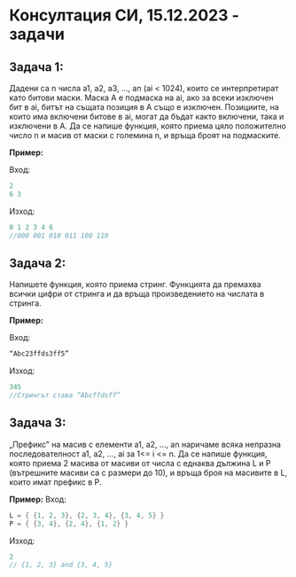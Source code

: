 # Консултация СИ, 15.12.2023 - задачи

## Задача 1: 
Дадени са n числа a1, a2, a3, ..., an (ai < 1024), които се интерпретират като битови маски. Маска A е подмаска на аi, ако за всеки изключен бит в ai, битът на същата позиция в A също е изключен. Позициите, на които има включени битове в ai, могат да бъдат както включени, така и изключени в A. Да се напише функция, която приема цяло положително число n и масив от маски с големина n, и връща броят на подмаските.

**Пример:** 

Вход: 
```c++
2
6 3
```

Изход:
```c++
0 1 2 3 4 6
//000 001 010 011 100 110
```

## Задача 2: 
Напишете функция, която приема стринг. Функцията да премахва всички цифри от стринга и да връща произведението на числата в стринга.

**Пример:** 

Вход: 
```c++
“Abc23ffds3ff5” 
```

Изход:
```c++
345 
//Стрингът става “Abcffdsff” 
```

## Задача 3: 
„Префикс" на масив с елементи а1, а2, ..., аn наричаме всяка непразна последователност
a1, a2, …, ai за 1<= i <= n. Да се напише функция, която приема 2 масива от масиви от числа с еднаква дължина  L и Р (вътрешните масиви са с размери до 10), и връща броя на масивите в L, които имат префикс в Р.

**Пример:**
Вход:
```c++
L = { {1, 2, 3}, {2, 3, 4}, {3, 4, 5} }
P = { {3, 4}, {2, 4}, {1, 2} }
```

Изход:
```c++
2
// {1, 2, 3} and {3, 4, 5}
```
